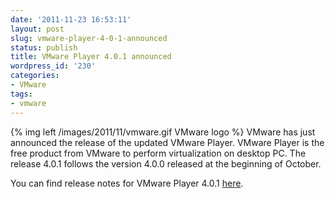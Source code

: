 ```yaml
---
date: '2011-11-23 16:53:11'
layout: post
slug: vmware-player-4-0-1-announced
status: publish
title: VMware Player 4.0.1 announced
wordpress_id: '230'
categories:
- VMware
tags:
- vmware
---
```


{% img left /images/2011/11/vmware.gif VMware logo %} VMware has just announced the release of the updated VMware Player. VMware Player is the free product from VMware to perform virtualization on desktop PC. The release 4.0.1 follows the version 4.0.0 released at the beginning of October.

You can find release notes for VMware Player 4.0.1 [here](http://www.vmware.com/support/player40/doc/releasenotes_player401.html).
